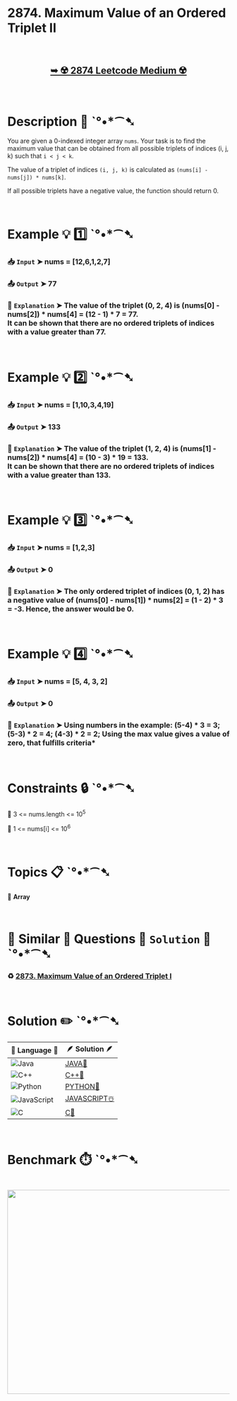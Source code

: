 # 2874. Maximum Value of an Ordered Triplet II

</br>

<h2 align="center"> 

<a href="https://leetcode.com/problems/maximum-value-of-an-ordered-triplet-ii/description/"><strong>➥ ☢️ 2874 Leetcode Medium ☢️ </strong></a>
</h2>

</br>

# Description 📜 ˋ°•*⁀➷

You are given a 0-indexed integer array `nums`.  Your task is to find the maximum value that can be obtained from all possible triplets of indices (i, j, k) such that `i < j < k`.

The value of a triplet of indices `(i, j, k)` is calculated as `(nums[i] - nums[j]) * nums[k]`.

If all possible triplets have a negative value, the function should return 0.

</br>

# Example 💡 1️⃣ ˋ°•*⁀➷

  ### 📥 `Input`  ➤ nums = [12,6,1,2,7]

  ### 📤 `Output`  ➤ 77

  ### 🔦 `Explanation`  ➤ The value of the triplet (0, 2, 4) is (nums[0] - nums[2]) * nums[4] = (12 - 1) * 7 = 77.</br> It can be shown that there are no ordered triplets of indices with a value greater than 77.

</br>

# Example 💡 2️⃣ ˋ°•*⁀➷

  ### 📥 `Input` ➤ nums = [1,10,3,4,19]

  ### 📤 `Output`  ➤ 133

  ### 🔦 `Explanation` ➤ The value of the triplet (1, 2, 4) is (nums[1] - nums[2]) * nums[4] = (10 - 3) * 19 = 133.</br> It can be shown that there are no ordered triplets of indices with a value greater than 133.

</br>

# Example 💡 3️⃣ ˋ°•*⁀➷

  ### 📥 `Input` ➤ nums = [1,2,3]

  ### 📤 `Output`  ➤ 0

  ### 🔦 `Explanation`  ➤ The only ordered triplet of indices (0, 1, 2) has a negative value of (nums[0] - nums[1]) * nums[2] = (1 - 2) * 3 = -3. Hence, the answer would be 0.

</br>

# Example 💡 4️⃣ ˋ°•*⁀➷

   ### 📥 `Input`  ➤ nums = [5, 4, 3, 2]

   ### 📤 `Output`  ➤ 0

   ### 🔦 `Explanation`  ➤ Using numbers in the example: (5-4) * 3 = 3; (5-3) * 2 = 4; (4-3) * 2 = 2; Using the max value gives a value of zero, that fulfills criteria*

</br>

# Constraints 🔒 ˋ°•*⁀➷

🔹 3 <= nums.length <= 10<sup>5</sup> </br>

🔹 1 <= nums[i] <= 10<sup>6</sup> </br>

</br>

# Topics 📋 ˋ°•*⁀➷

🔸 **Array**  </br>

</br>

# 🌯 Similar 🍲 Questions 🍜 `Solution` 🍱 ˋ°•*⁀➷

### ♻️ [2873. Maximum Value of an Ordered Triplet I](https://github.com/Prakhar-002/LEETCODE/tree/main/%F0%9F%8D%84%20Daily%20Challenge%202025%20%F0%9F%8D%B3/%F0%9F%94%AC%20Examine%20Thoroughly%20%F0%9F%A7%AC/04%20Apr%20%E2%98%94/02%20-%2004%20-%202025%20---%202873.%20Maximum%20Value%20of%20an%20Ordered%20Triplet%20I%20%E2%98%83%EF%B8%8F%20%F0%9F%8D%81%20%F0%9F%8D%B0%20%F0%9F%8E%B2%20%F0%9F%92%96) </br>

</br>


# Solution ✏️ ˋ°•*⁀➷

| 📒 Language 📒  | 🪶 Solution 🪶 |
| ------------- | ------------- |
|  ![Java](https://img.shields.io/badge/java-%23ED8B00.svg?style=for-the-badge&logo=openjdk&logoColor=white)  | [JAVA🍁](https://github.com/Prakhar-002/LEETCODE/blob/main/%F0%9F%8E%AD%20LEVEL%20wise%20que%20with%20solution%20%F0%9F%8E%AF/%E2%98%A2%EF%B8%8F%20Medium%20%E2%98%A2%EF%B8%8F/%E2%98%A2%EF%B8%8F%20Medium%202874.%20Maximum%20Value%20of%20an%20Ordered%20Triplet%20II%20%E2%98%83%EF%B8%8F%20%F0%9F%8D%81%20%F0%9F%8D%B0%20%F0%9F%8E%B2%20%F0%9F%92%96/%F0%9F%8D%81JAVA%20-%202874.%20Maximum%20Value%20of%20an%20Ordered%20Triplet%20II.java) |
|  ![C++](https://img.shields.io/badge/c++-%2300599C.svg?style=for-the-badge&logo=c%2B%2B&logoColor=white)  | [C++🎲](https://github.com/Prakhar-002/LEETCODE/blob/main/%F0%9F%8E%AD%20LEVEL%20wise%20que%20with%20solution%20%F0%9F%8E%AF/%E2%98%A2%EF%B8%8F%20Medium%20%E2%98%A2%EF%B8%8F/%E2%98%A2%EF%B8%8F%20Medium%202874.%20Maximum%20Value%20of%20an%20Ordered%20Triplet%20II%20%E2%98%83%EF%B8%8F%20%F0%9F%8D%81%20%F0%9F%8D%B0%20%F0%9F%8E%B2%20%F0%9F%92%96/%F0%9F%8E%B2CPP%20-%202874.%20Maximum%20Value%20of%20an%20Ordered%20Triplet%20II.cpp)  |
|  ![Python](https://img.shields.io/badge/python-3670A0?style=for-the-badge&logo=python&logoColor=ffdd54)    | [PYTHON🍰](https://github.com/Prakhar-002/LEETCODE/blob/main/%F0%9F%8E%AD%20LEVEL%20wise%20que%20with%20solution%20%F0%9F%8E%AF/%E2%98%A2%EF%B8%8F%20Medium%20%E2%98%A2%EF%B8%8F/%E2%98%A2%EF%B8%8F%20Medium%202874.%20Maximum%20Value%20of%20an%20Ordered%20Triplet%20II%20%E2%98%83%EF%B8%8F%20%F0%9F%8D%81%20%F0%9F%8D%B0%20%F0%9F%8E%B2%20%F0%9F%92%96/%F0%9F%8D%B0PYTHON%20-%202874.%20Maximum%20Value%20of%20an%20Ordered%20Triplet%20II.py) |
| ![JavaScript](https://img.shields.io/badge/javascript-%23323330.svg?style=for-the-badge&logo=javascript&logoColor=%23F7DF1E)   | [JAVASCRIPT☃️](https://github.com/Prakhar-002/LEETCODE/blob/main/%F0%9F%8E%AD%20LEVEL%20wise%20que%20with%20solution%20%F0%9F%8E%AF/%E2%98%A2%EF%B8%8F%20Medium%20%E2%98%A2%EF%B8%8F/%E2%98%A2%EF%B8%8F%20Medium%202874.%20Maximum%20Value%20of%20an%20Ordered%20Triplet%20II%20%E2%98%83%EF%B8%8F%20%F0%9F%8D%81%20%F0%9F%8D%B0%20%F0%9F%8E%B2%20%F0%9F%92%96/%E2%98%83%EF%B8%8FJAVASCRIPT%20-%202874.%20Maximum%20Value%20of%20an%20Ordered%20Triplet%20II.js) |
|   ![C](https://img.shields.io/badge/c-%2300599C.svg?style=for-the-badge&logo=c&logoColor=white)   | [C💖](https://github.com/Prakhar-002/LEETCODE/blob/main/%F0%9F%8E%AD%20LEVEL%20wise%20que%20with%20solution%20%F0%9F%8E%AF/%E2%98%A2%EF%B8%8F%20Medium%20%E2%98%A2%EF%B8%8F/%E2%98%A2%EF%B8%8F%20Medium%202874.%20Maximum%20Value%20of%20an%20Ordered%20Triplet%20II%20%E2%98%83%EF%B8%8F%20%F0%9F%8D%81%20%F0%9F%8D%B0%20%F0%9F%8E%B2%20%F0%9F%92%96/%F0%9F%92%96C%20-%202874.%20Maximum%20Value%20of%20an%20Ordered%20Triplet%20II.c)  |

</br>

# Benchmark ⏱️ ˋ°•*⁀➷

<h1  align="center" >

<img src ="https://github.com/user-attachments/assets/13398f7f-fdd0-46e0-9c7a-a7224e943ada" width = "700px" height="462px" />

</h1>
